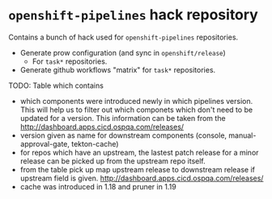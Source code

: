 # `openshift-pipelines` hack repository

Contains a bunch of hack used for `openshift-pipelines` repositories.

- Generate prow configuration (and sync in `openshift/release`)
  - For `task*` repositories.
- Generate github workflows "matrix" for `task*` repositories.

TODO:
Table which contains
- which components were introduced newly in which pipelines version. This will help us to filter out which componets which don't need to be updated for a version. This information can be taken from the http://dashboard.apps.cicd.ospqa.com/releases/
- version given as name for downstream components (console, manual-approval-gate, tekton-cache)
- for repos which have an upstream, the lastest patch release for a minor release can be picked up from the upstream repo itself.
- from the table pick up map upstream release to downstream release if upstream field is given. http://dashboard.apps.cicd.ospqa.com/releases/
- cache was introduced in 1.18 and pruner in 1.19